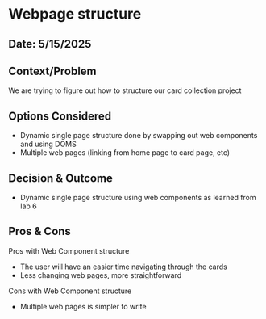 # Webpage structure
## Date: 5/15/2025

## Context/Problem
We are trying to figure out how to structure our card collection project  
## Options Considered
- Dynamic single page structure done by swapping out web components and using DOMS
- Multiple web pages (linking from home page to card page, etc)
## Decision & Outcome
- Dynamic single page structure using web components as learned from lab 6

## Pros & Cons 
Pros with Web Component structure
- The user will have an easier time navigating through the cards
- Less changing web pages, more straightforward

Cons with Web Component  structure
- Multiple web pages is simpler to write
